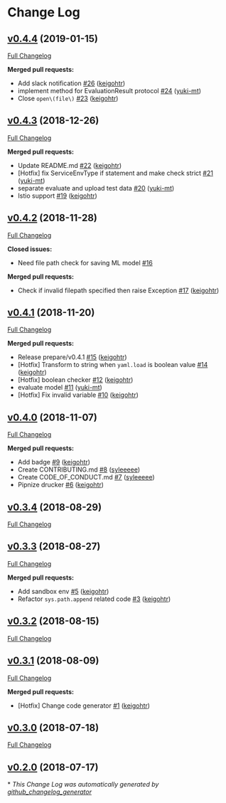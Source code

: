 # Change Log

## [v0.4.4](https://github.com/rekcurd/drucker/tree/v0.4.4) (2019-01-15)
[Full Changelog](https://github.com/rekcurd/drucker/compare/v0.4.3...v0.4.4)

**Merged pull requests:**

- Add slack notification [\#26](https://github.com/rekcurd/drucker/pull/26) ([keigohtr](https://github.com/keigohtr))
- implement method for EvaluationResult protocol [\#24](https://github.com/rekcurd/drucker/pull/24) ([yuki-mt](https://github.com/yuki-mt))
- Close `open\(file\)` [\#23](https://github.com/rekcurd/drucker/pull/23) ([keigohtr](https://github.com/keigohtr))

## [v0.4.3](https://github.com/rekcurd/drucker/tree/v0.4.3) (2018-12-26)
[Full Changelog](https://github.com/rekcurd/drucker/compare/v0.4.2...v0.4.3)

**Merged pull requests:**

- Update README.md [\#22](https://github.com/rekcurd/drucker/pull/22) ([keigohtr](https://github.com/keigohtr))
- \[Hotfix\] fix ServiceEnvType if statement and make check strict [\#21](https://github.com/rekcurd/drucker/pull/21) ([yuki-mt](https://github.com/yuki-mt))
- separate evaluate and upload test data [\#20](https://github.com/rekcurd/drucker/pull/20) ([yuki-mt](https://github.com/yuki-mt))
- Istio support [\#19](https://github.com/rekcurd/drucker/pull/19) ([keigohtr](https://github.com/keigohtr))

## [v0.4.2](https://github.com/rekcurd/drucker/tree/v0.4.2) (2018-11-28)
[Full Changelog](https://github.com/rekcurd/drucker/compare/v0.4.1...v0.4.2)

**Closed issues:**

- Need file path check for saving ML model [\#16](https://github.com/rekcurd/drucker/issues/16)

**Merged pull requests:**

- Check if invalid filepath specified then raise Exception [\#17](https://github.com/rekcurd/drucker/pull/17) ([keigohtr](https://github.com/keigohtr))

## [v0.4.1](https://github.com/rekcurd/drucker/tree/v0.4.1) (2018-11-20)
[Full Changelog](https://github.com/rekcurd/drucker/compare/v0.4.0...v0.4.1)

**Merged pull requests:**

- Release prepare/v0.4.1 [\#15](https://github.com/rekcurd/drucker/pull/15) ([keigohtr](https://github.com/keigohtr))
- \[Hotfix\] Transform to string when `yaml.load` is boolean value [\#14](https://github.com/rekcurd/drucker/pull/14) ([keigohtr](https://github.com/keigohtr))
- \[Hotfix\] boolean checker [\#12](https://github.com/rekcurd/drucker/pull/12) ([keigohtr](https://github.com/keigohtr))
- evaluate model [\#11](https://github.com/rekcurd/drucker/pull/11) ([yuki-mt](https://github.com/yuki-mt))
- \[Hotfix\] Fix invalid variable [\#10](https://github.com/rekcurd/drucker/pull/10) ([keigohtr](https://github.com/keigohtr))

## [v0.4.0](https://github.com/rekcurd/drucker/tree/v0.4.0) (2018-11-07)
[Full Changelog](https://github.com/rekcurd/drucker/compare/v0.3.4...v0.4.0)

**Merged pull requests:**

- Add badge [\#9](https://github.com/rekcurd/drucker/pull/9) ([keigohtr](https://github.com/keigohtr))
- Create CONTRIBUTING.md [\#8](https://github.com/rekcurd/drucker/pull/8) ([syleeeee](https://github.com/syleeeee))
- Create CODE\_OF\_CONDUCT.md [\#7](https://github.com/rekcurd/drucker/pull/7) ([syleeeee](https://github.com/syleeeee))
- Pipnize drucker [\#6](https://github.com/rekcurd/drucker/pull/6) ([keigohtr](https://github.com/keigohtr))

## [v0.3.4](https://github.com/rekcurd/drucker/tree/v0.3.4) (2018-08-29)
[Full Changelog](https://github.com/rekcurd/drucker/compare/v0.3.3...v0.3.4)

## [v0.3.3](https://github.com/rekcurd/drucker/tree/v0.3.3) (2018-08-27)
[Full Changelog](https://github.com/rekcurd/drucker/compare/v0.3.2...v0.3.3)

**Merged pull requests:**

- Add sandbox env [\#5](https://github.com/rekcurd/drucker/pull/5) ([keigohtr](https://github.com/keigohtr))
- Refactor `sys.path.append` related code [\#3](https://github.com/rekcurd/drucker/pull/3) ([keigohtr](https://github.com/keigohtr))

## [v0.3.2](https://github.com/rekcurd/drucker/tree/v0.3.2) (2018-08-15)
[Full Changelog](https://github.com/rekcurd/drucker/compare/v0.3.1...v0.3.2)

## [v0.3.1](https://github.com/rekcurd/drucker/tree/v0.3.1) (2018-08-09)
[Full Changelog](https://github.com/rekcurd/drucker/compare/v0.3.0...v0.3.1)

**Merged pull requests:**

- \[Hotfix\] Change code generator [\#1](https://github.com/rekcurd/drucker/pull/1) ([keigohtr](https://github.com/keigohtr))

## [v0.3.0](https://github.com/rekcurd/drucker/tree/v0.3.0) (2018-07-18)
[Full Changelog](https://github.com/rekcurd/drucker/compare/v0.2.0...v0.3.0)

## [v0.2.0](https://github.com/rekcurd/drucker/tree/v0.2.0) (2018-07-17)


\* *This Change Log was automatically generated by [github_changelog_generator](https://github.com/skywinder/Github-Changelog-Generator)*